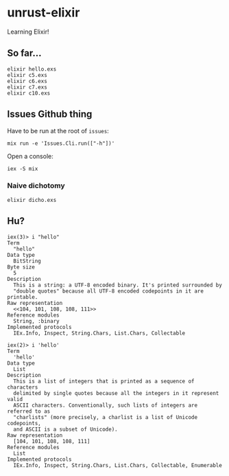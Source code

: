# unrust-elixir
Learning Elixir!

## So far...
```
elixir hello.exs
elixir c5.exs
elixir c6.exs
elixir c7.exs
elixir c10.exs
```

## Issues Github thing
Have to be run at the root of `issues`:

```
mix run -e 'Issues.Cli.run(["-h"])'
```

Open a console:
```
iex -S mix
```

### Naive dichotomy
```
elixir dicho.exs
```

## Hu?
```
iex(3)> i "hello"
Term
  "hello"
Data type
  BitString
Byte size
  5
Description
  This is a string: a UTF-8 encoded binary. It's printed surrounded by
  "double quotes" because all UTF-8 encoded codepoints in it are printable.
Raw representation
  <<104, 101, 108, 108, 111>>
Reference modules
  String, :binary
Implemented protocols
  IEx.Info, Inspect, String.Chars, List.Chars, Collectable
```

```
iex(2)> i 'hello'
Term
  'hello'
Data type
  List
Description
  This is a list of integers that is printed as a sequence of characters
  delimited by single quotes because all the integers in it represent valid
  ASCII characters. Conventionally, such lists of integers are referred to as
  "charlists" (more precisely, a charlist is a list of Unicode codepoints,
  and ASCII is a subset of Unicode).
Raw representation
  [104, 101, 108, 108, 111]
Reference modules
  List
Implemented protocols
  IEx.Info, Inspect, String.Chars, List.Chars, Collectable, Enumerable
```
